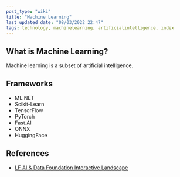 ```yaml
---
post_type: "wiki" 
title: "Machine Learning"
last_updated_date: "08/03/2022 22:47"
tags: technology, machinelearning, artificialintelligence, index
---
```


## What is Machine Learning?

Machine learning is a subset of artificial intelligence. 

## Frameworks

- ML.NET
- Scikit-Learn
- TensorFlow
- PyTorch
- Fast.AI
- ONNX
- HuggingFace

## References

- [LF AI & Data Foundation Interactive Landscape](https://landscape.lfai.foundation/)